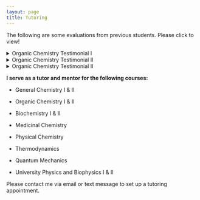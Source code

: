 ```yaml
---
layout: page
title: Tutoring
---
```


The following are some evaluations from previous students. Please click to view!

<details>
  <summary>Organic Chemistry Testimonial I</summary>
  
  Logan obviously had a tremendous understanding of the material and, as a result, was able to answer any question we had clearly and thoroughly. Often times, he would address concepts that, while not explicitly discussed in the procedure or background reading, were relevant to the lab, which helped to explain any subtleties we noticed. Outside lab, he demonstrated similar helpfulness and clarity in office hours. His lab lectures were well organized and explained both the chemistry and lab procedures in each experiment.
  
</details>

<details>
  <summary>Organic Chemistry Testimonial II</summary>
  
Logan B. is by far the greatest GSI I've had so far at college. He excels in every attribute that I would deem vital for a GSI. He is knowledgable, helpful, and his Office Hours are legendary. The only mistake I made is not going to his Office Hours earlier. The understanding and patience he exuded to even the most mundane questions I asked were fabulous.

</details>

<details>
  <summary>Organic Chemistry Testimonial II</summary>
  
Logan is the best GSI I've ever had due to his preparation, ability to explain complex ideas, and most of all, patience with students. He genuinely explained things better than the professor and was willing to explain things over and over until students understood it. He was also very easy to talk to and made online lab more enjoyable than I ever thought it would be. He is the only reason I am going to pass this class.

</details>



**I serve as a tutor and mentor for the following courses:**

- General Chemistry I & II
- Organic Chemistry I & II
- Biochemistry I & II
- Medicinal Chemistry

- Physical Chemistry
- Thermodynamics
- Quantum Mechanics

- University Physics and Biophysics I & II

Please contact me via email or text message to set up a tutoring appointment.
